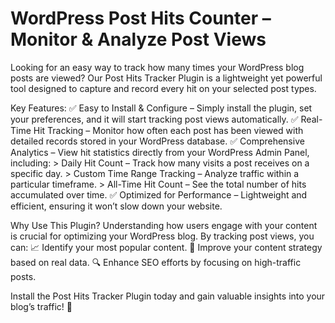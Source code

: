 # WordPress Post Hits Counter – Monitor & Analyze Post Views
Looking for an easy way to track how many times your WordPress blog posts are viewed? Our Post Hits Tracker Plugin is a lightweight yet powerful tool designed to capture and record every hit on your selected post types.

Key Features:
  ✅ Easy to Install & Configure – Simply install the plugin, set your preferences, and it will start tracking post views automatically.
  ✅ Real-Time Hit Tracking – Monitor how often each post has been viewed with detailed records stored in your WordPress database.
  ✅ Comprehensive Analytics – View hit statistics directly from your WordPress Admin Panel, including:
    > Daily Hit Count – Track how many visits a post receives on a specific day.
    > Custom Time Range Tracking – Analyze traffic within a particular timeframe.
    > All-Time Hit Count – See the total number of hits accumulated over time.
  ✅ Optimized for Performance – Lightweight and efficient, ensuring it won’t slow down your website.

Why Use This Plugin?
Understanding how users engage with your content is crucial for optimizing your WordPress blog. By tracking post views, you can:
📈 Identify your most popular content.
🎯 Improve your content strategy based on real data.
🔍 Enhance SEO efforts by focusing on high-traffic posts.

Install the Post Hits Tracker Plugin today and gain valuable insights into your blog’s traffic! 🚀
